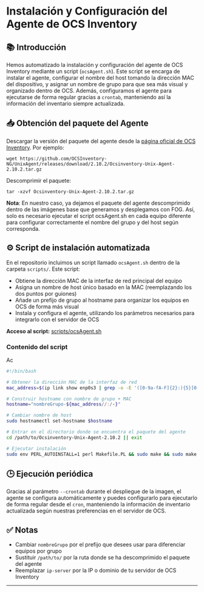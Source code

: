 
# Instalación y Configuración del Agente de OCS Inventory

## 📚 Introducción

Hemos automatizado la instalación y configuración del agente de OCS Inventory mediante un script (`ocsAgent.sh`). Este script se encarga de instalar el agente, configurar el nombre del host tomando la dirección MAC del dispositivo, y asignar un nombre de grupo para que sea más visual y organizado dentro de OCS. Además, configuramos el agente para ejecutarse de forma regular gracias a `crontab`, manteniendo así la información del inventario siempre actualizada.

## 📥 Obtención del paquete del Agente

Descargar la versión del paquete del agente desde la [página oficial de OCS Inventory](https://github.com/OCSInventory-NG/UnixAgent/releases). Por ejemplo:

```
wget https://github.com/OCSInventory-NG/UnixAgent/releases/download/2.10.2/Ocsinventory-Unix-Agent-2.10.2.tar.gz
```

Descomprimir el paquete:

```
tar -xzvf Ocsinventory-Unix-Agent-2.10.2.tar.gz
```

**Nota**: En nuestro caso, ya dejamos el paquete del agente descomprimido dentro de las imágenes base que generamos y desplegamos con FOG. Así, solo es necesario ejecutar el script ocsAgent.sh en cada equipo diferente para configurar correctamente el nombre del grupo y del host según corresponda.

## ⚙️ Script de instalación automatizada

En el repositorio incluimos un script llamado `ocsAgent.sh` dentro de la carpeta `scripts/`. Este script:

- Obtiene la dirección MAC de la interfaz de red principal del equipo
- Asigna un nombre de host único basado en la MAC (reemplazando los dos puntos por guiones)
- Añade un prefijo de grupo al hostname para organizar los equipos en OCS de forma más visual
- Instala y configura el agente, utilizando los parámetros necesarios para integrarlo con el servidor de OCS

**Acceso al script:** [scripts/ocsAgent.sh](scripts/ocsAgent.sh)

### Contenido del script

Ac

```bash
#!/bin/bash

# Obtener la dirección MAC de la interfaz de red
mac_address=$(ip link show enp0s3 | grep -o -E '([0-9a-fA-F]{2}:){5}[0-9a-fA-F]{2}' | head -n 1)

# Construir hostname con nombre de grupo + MAC
hostname="nombreGrupo-${mac_address//:/-}"

# Cambiar nombre de host
sudo hostnamectl set-hostname $hostname

# Entrar en el directorio donde se encuentra el paquete del agente
cd /path/to/Ocsinventory-Unix-Agent-2.10.2 || exit

# Ejecutar instalación
sudo env PERL_AUTOINSTALL=1 perl Makefile.PL && sudo make && sudo make install && sudo perl postinst.pl --nowizard --server=http://ip-server/ocsinventory --configdir=/etc/ocsinventory-agent --basevardir=/var/lib/ocsinventory-agent --crontab --debug --logfile=/var/log/ocsinventory-agent.log --download --snmp --now --tag="$hostname"
```

## 🕒 Ejecución periódica

Gracias al parámetro `--crontab` durante el despliegue de la imagen, el agente se configura automáticamente y puedes configurarlo para ejecutarlo de forma regular desde el `cron`, manteniendo la información de inventario actualizada según nuestras preferencias en el servidor de OCS.

## ✅ Notas

- Cambiar `nombreGrupo` por el prefijo que desees usar para diferenciar equipos por grupo
- Sustituir `/path/to/` por la ruta donde se ha descomprimido el paquete del agente
- Reemplazar `ip-server` por la IP o dominio de tu servidor de OCS Inventory

---
